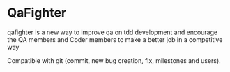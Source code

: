 QaFighter
=========

qafighter is a new way to improve qa on tdd development
and encourage the QA members and Coder members to make a better job in a competitive way


Compatible with git (commit, new bug creation, fix, milestones and users).